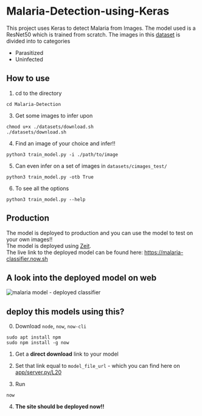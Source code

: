 # Malaria-Detection-using-Keras

This project uses Keras to detect Malaria from Images. The model used is a ResNet50 which is trained from scratch.
The images in this [dataset](https://www.kaggle.com/iarunava/cell-images-for-detecting-malaria) is divided into to categories
- Parasitized
- Uninfected

## How to use


1. cd to the directory
```
cd Malaria-Detection
```

3. Get some images to infer upon
```
chmod u+x ./datasets/download.sh
./datasets/download.sh
```

4. Find an image of your choice and infer!!
```
python3 train_model.py -i ./path/to/image
```

5. Can even infer on a set of images in `datasets/cimages_test/`
```
python3 train_model.py -otb True
```

6. To see all the options
```
python3 train_model.py --help
```

## Production

The model is deployed to production and you can use the model to test on your own images!!<br/>
The model is deployed using [Zeit](https://zeit.co/).<br/>
The live link to the deployed model can be found here: https://malaria-classifier.now.sh <br/>

## A look into the deployed model on web

![malaria model - deployed classifier](https://user-images.githubusercontent.com/26242097/50305612-5d29eb80-04b9-11e9-9feb-7c0eb58483c6.png)

## deploy this models using this?

0. Download `node`, `now`, `now-cli`
```
sudo apt install npm
sudo npm install -g now
```

1. Get a **direct download** link to your model

2. Set that link equal to `model_file_url` - which you can find here on [app/server.py/L20](https://github.com/iArunava/Malaria-Detection-using-Keras/blob/master/zeit/app/server.py#L20)

3. Run
```
now
```
4. **The site should be deployed now!!**
